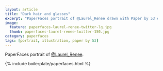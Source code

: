 ```yaml
---
layout: article
title: "Dark hair and glasses"
excerpt: "PaperFaces portrait of @Laurel_Renee drawn with Paper by 53 on an iPad."
image: 
  feature: paperfaces-laurel-renee-twitter-lg.jpg
  thumb: paperfaces-laurel-renee-twitter-150.jpg
category: paperfaces
tags: [portrait, illustration, paper by 53]
---
```


PaperFaces portrait of [@Laurel_Renee](http://twitter.com/Laurel_Renee).

{% include boilerplate/paperfaces.html %}